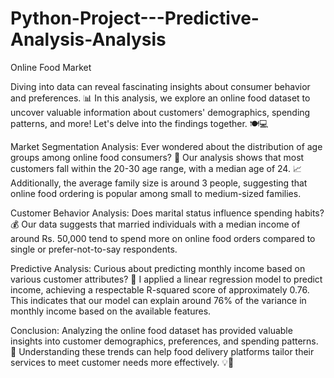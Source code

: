 # Python-Project---Predictive-Analysis-Analysis
Online Food Market

Diving into data can reveal fascinating insights about consumer behavior and preferences. 📊 In this analysis, we explore an online food dataset to uncover valuable information about customers' demographics, spending patterns, and more! Let's delve into the findings together. 🍽️💻

Market Segmentation Analysis:
Ever wondered about the distribution of age groups among online food consumers? 🤔 Our analysis shows that most customers fall within the 20-30 age range, with a median age of 24. 📈 Additionally, the average family size is around 3 people, suggesting that online food ordering is popular among small to medium-sized families.

Customer Behavior Analysis:
Does marital status influence spending habits? 💰 Our data suggests that married individuals with a median income of around Rs. 50,000 tend to spend more on online food orders compared to single or prefer-not-to-say respondents.

Predictive Analysis:
Curious about predicting monthly income based on various customer attributes? 🎯 I applied a linear regression model to predict income, achieving a respectable R-squared score of approximately 0.76. This indicates that our model can explain around 76% of the variance in monthly income based on the available features.

Conclusion:
Analyzing the online food dataset has provided valuable insights into customer demographics, preferences, and spending patterns. 🌟 Understanding these trends can help food delivery platforms tailor their services to meet customer needs more effectively. 💡🍕
